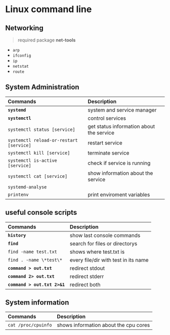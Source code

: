 # Linux command line

## Networking
> required package **net-tools**
 - `arp`
 - `ifconfig`
 - `ip`
 - `netstat`
 - `route`

## System Administration
| Commands                                    | Description
| :---                                        | :---
|**`systemd`**                                | system and service manager
|**`systemctl`**                                  | control services
|`systemctl status [service]`                 | get status information about the service
|`systemctl reload-or-restart [service]`      | restart service
|`systemctl kill [service]`                   | terminate service
|`systemctl is-active [service]`              | check if service is running
| `systemctl cat [service]`                   | show information about the service
| `systemd-analyse`                           |
| `printenv`                                  | print enviroment variables


## useful console scripts
| Commands                                    | Description
| :---                                        | :---
|**`history`**                                | show last console commands
|**`find`**                                   | search for files or directorys 
|`find -name test.txt`                        | shows where test.txt is
|`find . -name \*test\*`                      | every file/dir with test in its name 
|**`command > out.txt`**                      | redirect stdout
|**`command 2> out.txt`**                     | redirect stderr
|**`command > out.txt 2>&1`**                 | redirect both

## System information
| Commands                                    | Description
| :---                                        | :---
| `cat /proc/cpuinfo`                         | shows information about the cpu cores
